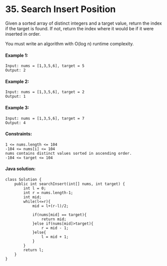 # 35. Search Insert Position

Given a sorted array of distinct integers and a target value, return the index if the target is found. If not, return the index where it would be if it were inserted in order.

You must write an algorithm with O(log n) runtime complexity.

 

#### Example 1:
````
Input: nums = [1,3,5,6], target = 5
Output: 2
````
#### Example 2:
````
Input: nums = [1,3,5,6], target = 2
Output: 1
````
#### Example 3:
````
Input: nums = [1,3,5,6], target = 7
Output: 4
 ````

#### Constraints:
````
1 <= nums.length <= 104
-104 <= nums[i] <= 104
nums contains distinct values sorted in ascending order.
-104 <= target <= 104
````

#### Java solution:
````
class Solution {
    public int searchInsert(int[] nums, int target) {
        int l = 0;
        int r = nums.length-1;
        int mid;
        while(l<=r){
            mid = l+(r-l)/2;
            
            if(nums[mid] == target){
                return mid;
            }else if(nums[mid]>target){
                r = mid - 1;
            }else{
                l = mid + 1;
            }
        }
        return l;
    }       
}

````
